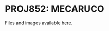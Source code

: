# PROJ852: MECARUCO


Files and images available [here](https://drive.google.com/file/d/1QBkmmU_fwSvELb2p59Y4ZHSvYxj78Vrt/view?usp=sharing).
